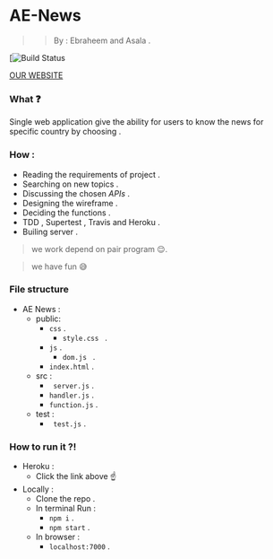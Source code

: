 # AE-News

>>  By : Ebraheem and Asala .

[![Build Status]()



[OUR WEBSITE](https://ae-nwes.herokuapp.com/)

### What :question:

Single web application give the ability for users to know the news for specific country by choosing .


### How :

* Reading the requirements of project .
* Searching on new topics .
* Discussing the chosen _APIs_ .
* Designing the wireframe .
* Deciding the functions .
* TDD , Supertest , Travis and Heroku .
* Builing server .

> we work depend on pair program :relieved:.

> we have fun :sweat_smile:

### File structure 
* AE News :
  * public:
    * ``` css ``` .
        * ``style.css `` .
    * ``` js ``` .
        * ``dom.js `` .
     * ``` index.html ``` .
  * src :
    * ``` server.js``` .
    * ``` handler.js ``` .
    * ``` function.js ``` .
  * test :
    * ``` test.js``` .

### How to run it ?!
* Heroku :
  * Click the link above :point_up:
* Locally :
  * Clone the repo .
  * In terminal Run :
    * ``` npm i ``` .
    * ``` npm start ``` .
  * In browser :
    - ``` localhost:7000 ``` .
